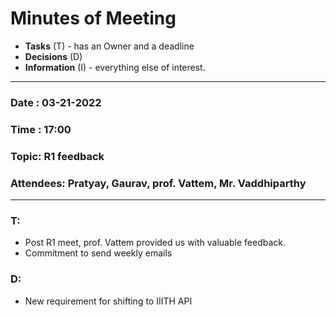 # Minutes of Meeting

* **Tasks** (T) - has an Owner and a deadline
* **Decisions** (D)
* **Information** (I) - everything else of interest.

---
 
### Date : 03-21-2022
### Time : 17:00
### Topic: R1 feedback
### Attendees: Pratyay, Gaurav, prof. Vattem, Mr. Vaddhiparthy

---

### T:
- Post R1 meet, prof. Vattem provided us with valuable feedback.
- Commitment to send weekly emails

### D:
- New requirement for shifting to IIITH API


